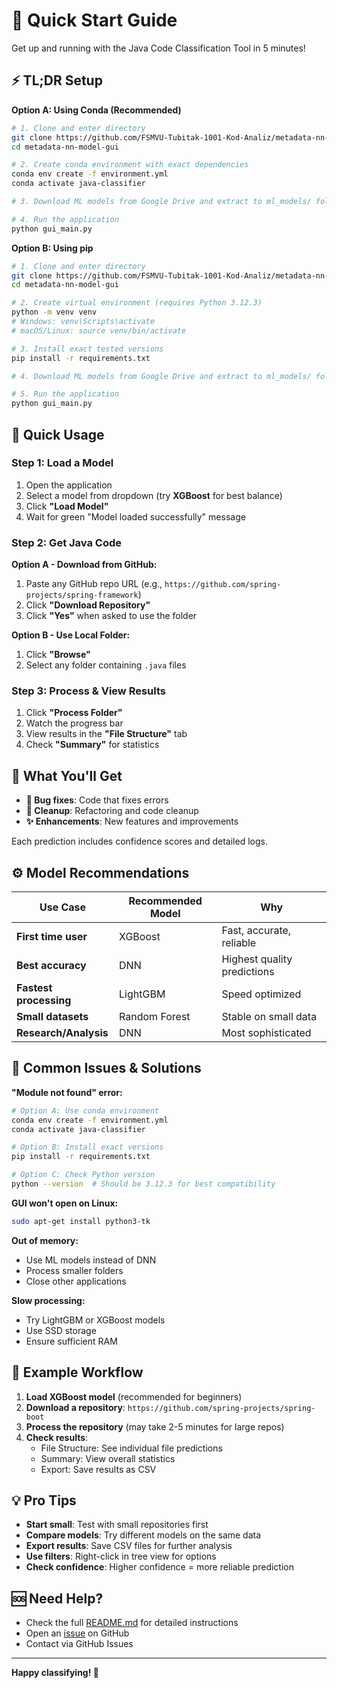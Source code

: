 # 🚀 Quick Start Guide

Get up and running with the Java Code Classification Tool in 5 minutes!

## ⚡ TL;DR Setup

**Option A: Using Conda (Recommended)**
```bash
# 1. Clone and enter directory
git clone https://github.com/FSMVU-Tubitak-1001-Kod-Analiz/metadata-nn-model-gui.git
cd metadata-nn-model-gui

# 2. Create conda environment with exact dependencies
conda env create -f environment.yml
conda activate java-classifier

# 3. Download ML models from Google Drive and extract to ml_models/ folder

# 4. Run the application
python gui_main.py
```

**Option B: Using pip**
```bash
# 1. Clone and enter directory
git clone https://github.com/FSMVU-Tubitak-1001-Kod-Analiz/metadata-nn-model-gui.git
cd metadata-nn-model-gui

# 2. Create virtual environment (requires Python 3.12.3)
python -m venv venv
# Windows: venv\Scripts\activate
# macOS/Linux: source venv/bin/activate

# 3. Install exact tested versions
pip install -r requirements.txt

# 4. Download ML models from Google Drive and extract to ml_models/ folder

# 5. Run the application
python gui_main.py
```

## 📱 Quick Usage

### Step 1: Load a Model
1. Open the application
2. Select a model from dropdown (try **XGBoost** for best balance)
3. Click **"Load Model"**
4. Wait for green "Model loaded successfully" message

### Step 2: Get Java Code
**Option A - Download from GitHub:**
1. Paste any GitHub repo URL (e.g., `https://github.com/spring-projects/spring-framework`)
2. Click **"Download Repository"**
3. Click **"Yes"** when asked to use the folder

**Option B - Use Local Folder:**
1. Click **"Browse"**
2. Select any folder containing `.java` files

### Step 3: Process & View Results
1. Click **"Process Folder"**
2. Watch the progress bar
3. View results in the **"File Structure"** tab
4. Check **"Summary"** for statistics

## 🎯 What You'll Get

- **🐛 Bug fixes**: Code that fixes errors
- **🧹 Cleanup**: Refactoring and code cleanup  
- **✨ Enhancements**: New features and improvements

Each prediction includes confidence scores and detailed logs.

## ⚙️ Model Recommendations

| Use Case | Recommended Model | Why |
|----------|------------------|-----|
| **First time user** | XGBoost | Fast, accurate, reliable |
| **Best accuracy** | DNN | Highest quality predictions |
| **Fastest processing** | LightGBM | Speed optimized |
| **Small datasets** | Random Forest | Stable on small data |
| **Research/Analysis** | DNN | Most sophisticated |

## 🔧 Common Issues & Solutions

**"Module not found" error:**
```bash
# Option A: Use conda environment
conda env create -f environment.yml
conda activate java-classifier

# Option B: Install exact versions
pip install -r requirements.txt

# Option C: Check Python version
python --version  # Should be 3.12.3 for best compatibility
```

**GUI won't open on Linux:**
```bash
sudo apt-get install python3-tk
```

**Out of memory:**
- Use ML models instead of DNN
- Process smaller folders
- Close other applications

**Slow processing:**
- Try LightGBM or XGBoost models
- Use SSD storage
- Ensure sufficient RAM

## 📁 Example Workflow

1. **Load XGBoost model** (recommended for beginners)
2. **Download a repository**: `https://github.com/spring-projects/spring-boot`
3. **Process the repository** (may take 2-5 minutes for large repos)
4. **Check results**:
   - File Structure: See individual file predictions
   - Summary: View overall statistics
   - Export: Save results as CSV

## 💡 Pro Tips

- **Start small**: Test with small repositories first
- **Compare models**: Try different models on the same data
- **Export results**: Save CSV files for further analysis
- **Use filters**: Right-click in tree view for options
- **Check confidence**: Higher confidence = more reliable prediction

## 🆘 Need Help?

- Check the full [README.md](README.md) for detailed instructions
- Open an [issue](https://github.com/FSMVU-Tubitak-1001-Kod-Analiz/metadata-nn-model-gui/issues) on GitHub
- Contact via GitHub Issues

---

**Happy classifying! 🎉**